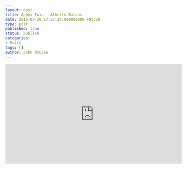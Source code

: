 ```yaml
---
layout: post
title: Aphex Twin - Alberto Balsam
date: 2015-09-20 17:57:24.000000000 +01:00
type: post
published: true
status: publish
categories:
- Music
tags: []
author: John McCabe
---
```

<iframe width="560" height="315" frameborder="0" allowfullscreen src="http://www.youtube.com/embed/ihyQf8mww3o"></iframe>